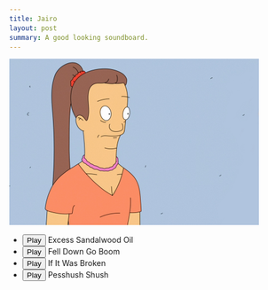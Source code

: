 ```yaml
---
title: Jairo
layout: post
summary: A good looking soundboard.
---
```


<img src="/assets/jairo.png" height="300" width="450" />
		
<ul>
	<li>
		<button id="b01" onclick="">Play</button> Excess Sandalwood Oil
	</li>
	<li>
		<button id="b02" onclick="">Play</button> Fell Down Go Boom
	</li>
	<li>
		<button id="b03" onclick="">Play</button> If It Was Broken
	</li>
	<li>
		<button id="b04" onclick="">Play</button> Pesshush Shush
	</li>
</ul>


<!-- All JS -->
<script src="//ajax.googleapis.com/ajax/libs/jquery/1.11.2/jquery.min.js"></script>
<script src="/assets/scripts/ion.sound.js"></script>

<script>
    $(document).ready(function(){

        ion.sound({
            sounds: [
                {name: "excess-sandalwood-oil"},
                {name: "fell-down-go-boom"},
                {name: "if-it-was-broken"},
                {name: "pesshushs-shush"}
            ],
            path: "/assets/sounds/",
            preload: true,
            volume: 1.0
        });


        $("#b01").on("click", function(){
            ion.sound.play("excess-sandalwood-oil");
        });

        $("#b02").on("click", function(){
            ion.sound.play("fell-down-go-boom");
        });

        $("#b03").on("click", function(){
            ion.sound.play("if-it-was-broken");
        });

        $("#b04").on("click", function(){
            ion.sound.play("pesshushs-shush");
        });


    });
</script>
